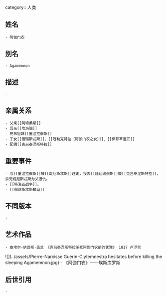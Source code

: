 category:: 人类
## 姓名
	- 阿伽门农
## 别名
	- Agamemnon
## 描述
	-
## 亲属关系
	- 父亲[[阿特柔斯]]
	- 母亲[[埃洛珀]]
	- 兄弟姐妹[[墨涅拉俄斯]]
	- 子女[[俄瑞斯忒斯]]、[[厄勒克特拉（阿伽门农之女）]]、[[伊菲革涅亚]]
	- 配偶[[克吕泰涅斯特拉]]
## 重要事件
	- 与[[墨涅拉俄斯]]被[[堤厄斯忒斯]]赶走，投奔[[廷达瑞俄斯]]娶[[克吕泰涅斯特拉]]，杀死堤厄斯忒斯为父报仇。
	- [[特洛亚战争]]。
	- [[俄瑞斯忒斯弑母]]
## 不同版本
	-
## 艺术作品
	- 皮埃尔-纳西斯·盖兰 《克吕泰涅斯特拉杀死阿伽门农前的犹豫》 1817 卢浮宫
 ![](../assets/Pierre-Narcisse Guérin-Clytemnestra hesitates before killing the sleeping Agamemnon.jpg)
	- 《阿伽门农》——埃斯库罗斯
## 后世引用
	-
